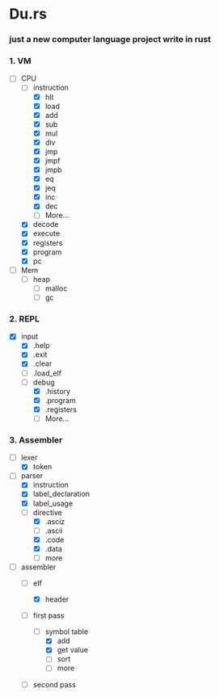 # Du.rs
### just a new computer language project write in rust

### 1. VM
  - [ ] CPU
    - [ ] instruction
        - [x] hlt
        - [x] load
        - [x] add
        - [x] sub
        - [x] mul
        - [x] div
        - [x] jmp
        - [x] jmpf
        - [x] jmpb
        - [x] eq
        - [x] jeq
        - [x] inc
        - [x] dec
        - [ ] More...
    - [x] decode
    - [x] execute
    - [x] registers
    - [x] program
    - [x] pc
  - [ ] Mem
    - [ ] heap
        - [ ] malloc 
        - [ ] gc

### 2. REPL

  - [x] input
    - [x] .help
    - [x] .exit
    - [x] .clear
    - [ ] .load_elf
    - [ ] debug
        - [x] .history
        - [x] .program
        - [x] .registers
        - [ ] More...

### 3. Assembler 

  - [ ] lexer
    - [x] token
  - [ ] parser
    - [x] instruction
    - [x] label_declaration
    - [x] label_usage
    - [ ] directive
        - [x] .asciz
        - [ ] .ascii
        - [x] .code
        - [x] .data
        - [ ] more
  - [ ] assembler
    - [ ] elf
        - [x] header
    - [ ] first pass
        - [ ] symbol table
            - [x] add
            - [x] get value
            - [ ] sort
            - [ ] more
    - [ ] second pass
        
